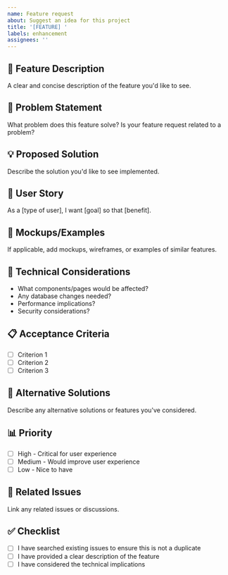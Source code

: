 ```yaml
---
name: Feature request
about: Suggest an idea for this project
title: '[FEATURE] '
labels: enhancement
assignees: ''
---
```


## 🚀 Feature Description
A clear and concise description of the feature you'd like to see.

## 🎯 Problem Statement
What problem does this feature solve? Is your feature request related to a problem?

## 💡 Proposed Solution
Describe the solution you'd like to see implemented.

## 🔄 User Story
As a [type of user], I want [goal] so that [benefit].

## 🎨 Mockups/Examples
If applicable, add mockups, wireframes, or examples of similar features.

## 🔧 Technical Considerations
- What components/pages would be affected?
- Any database changes needed?
- Performance implications?
- Security considerations?

## 📋 Acceptance Criteria
- [ ] Criterion 1
- [ ] Criterion 2
- [ ] Criterion 3

## 🌟 Alternative Solutions
Describe any alternative solutions or features you've considered.

## 📊 Priority
- [ ] High - Critical for user experience
- [ ] Medium - Would improve user experience
- [ ] Low - Nice to have

## 🔗 Related Issues
Link any related issues or discussions.

## ✅ Checklist
- [ ] I have searched existing issues to ensure this is not a duplicate
- [ ] I have provided a clear description of the feature
- [ ] I have considered the technical implications